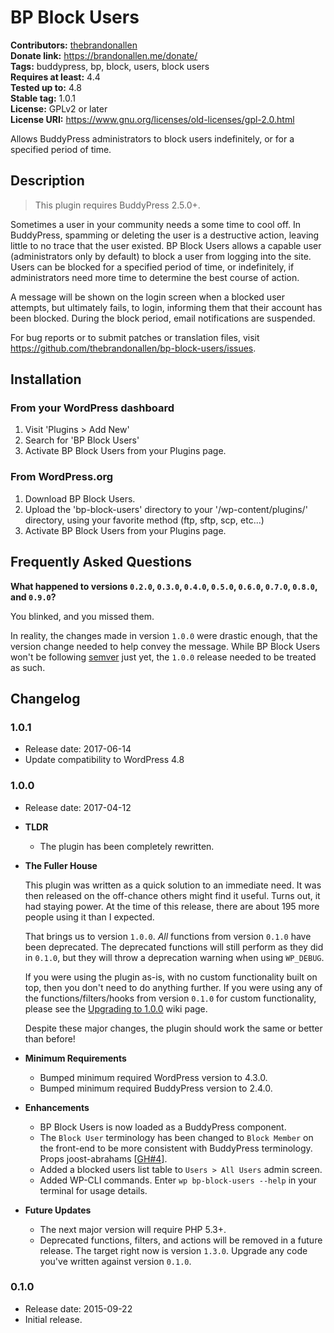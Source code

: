 # BP Block Users #
**Contributors:** [thebrandonallen](https://profiles.wordpress.org/thebrandonallen)  
**Donate link:** https://brandonallen.me/donate/  
**Tags:** buddypress, bp, block, users, block users  
**Requires at least:** 4.4  
**Tested up to:** 4.8  
**Stable tag:** 1.0.1  
**License:** GPLv2 or later  
**License URI:** https://www.gnu.org/licenses/old-licenses/gpl-2.0.html  

Allows BuddyPress administrators to block users indefinitely, or for a specified period of time.

## Description ##

>This plugin requires BuddyPress 2.5.0+.

Sometimes a user in your community needs a some time to cool off. In BuddyPress, spamming or deleting the user is a destructive action, leaving little to no trace that the user existed. BP Block Users allows a capable user (administrators only by default) to block a user from logging into the site. Users can be blocked for a specified period of time, or indefinitely, if administrators need more time to determine the best course of action.

A message will be shown on the login screen when a blocked user attempts, but ultimately fails, to login, informing them that their account has been blocked. During the block period, email notifications are suspended.

For bug reports or to submit patches or translation files, visit https://github.com/thebrandonallen/bp-block-users/issues.

## Installation ##

### From your WordPress dashboard ###

1. Visit 'Plugins > Add New'
2. Search for 'BP Block Users'
3. Activate BP Block Users from your Plugins page.

### From WordPress.org ###

1. Download BP Block Users.
2. Upload the 'bp-block-users' directory to your '/wp-content/plugins/' directory, using your favorite method (ftp, sftp, scp, etc...)
3. Activate BP Block Users from your Plugins page.

## Frequently Asked Questions ##

**What happened to versions `0.2.0`, `0.3.0`, `0.4.0`, `0.5.0`, `0.6.0`, `0.7.0`, `0.8.0`, and `0.9.0`?**

You blinked, and you missed them.

In reality, the changes made in version `1.0.0` were drastic enough, that the version change needed to help convey the message. While BP Block Users won't be following [semver](http://semver.org/) just yet, the `1.0.0` release needed to be treated as such.

## Changelog ##

### 1.0.1 ###
* Release date: 2017-06-14
* Update compatibility to WordPress 4.8

### 1.0.0 ###

* Release date: 2017-04-12

* **TLDR**

	* The plugin has been completely rewritten.

* **The Fuller House**

	This plugin was written as a quick solution to an immediate need. It was then released on the off-chance others might find it useful. Turns out, it had staying power. At the time of this release, there are about 195 more people using it than I expected.

	That brings us to version `1.0.0`. *All* functions from version `0.1.0` have been deprecated. The deprecated functions will still perform as they did in `0.1.0`, but they will throw a deprecation warning when using `WP_DEBUG`.

	If you were using the plugin as-is, with no custom functionality built on top, then you don't need to do anything further. If you were using any of the functions/filters/hooks from version `0.1.0` for custom functionality, please see the [Upgrading to 1.0.0](https://github.com/thebrandonallen/bp-block-users/wiki/Upgrading-to-1.0.0) wiki page.

	Despite these major changes, the plugin should work the same or better than before!

* **Minimum Requirements**

	* Bumped minimum required WordPress version to 4.3.0.
	* Bumped minimum required BuddyPress version to 2.4.0.

* **Enhancements**

	* BP Block Users is now loaded as a BuddyPress component.
	* The `Block User` terminology has been changed to `Block Member` on the front-end to be more consistent with BuddyPress terminology. Props joost-abrahams [[GH#4](https://github.com/thebrandonallen/bp-block-users/pull/4)].
	* Added a blocked users list table to `Users > All Users` admin screen.
	* Added WP-CLI commands. Enter `wp bp-block-users --help` in your terminal for usage details.

* **Future Updates**

	* The next major version will require PHP 5.3+.
	* Deprecated functions, filters, and actions will be removed in a future release. The target right now is version `1.3.0`. Upgrade any code you've written against version `0.1.0`.

### 0.1.0 ###

* Release date: 2015-09-22
* Initial release.
